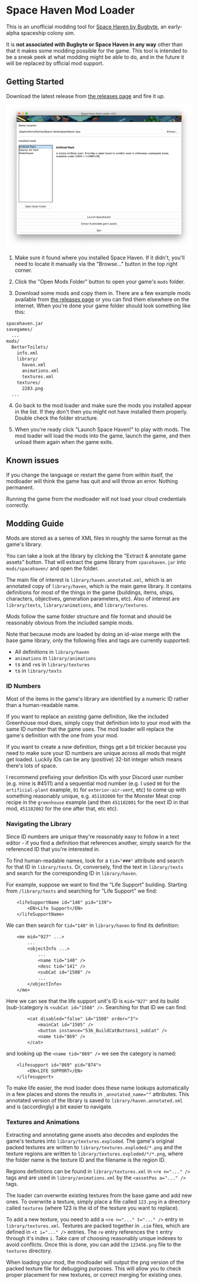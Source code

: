 # Space Haven Mod Loader

This is an unofficial modding tool for [Space Haven by Bugbyte](http://bugbyte.fi/spacehaven/), an early-alpha spaceship colony sim.

It is **not associated with Bugbyte or Space Haven in any way** other than that it makes some modding possible for the game. This tool is intended to be a sneak peek at what modding might be able to do, and in the future it will be replaced by official mod support.


## Getting Started

Download the latest release from [the releases page](https://github.com/PhiR42/spacehaven-modloader/releases) and fire it up.

![Screenshot](/tools/screenshot.png?raw=true)

1. Make sure it found where you installed Space Haven. If it didn't, you'll need to locate it manually via the "Browse..." button in the top right corner.

2. Click the "Open Mods Folder" button to open your game's `mods` folder.

3. Download some mods and copy them in. There are a few example mods available from [the releases page](https://github.com/anatarist/spacehaven-modloader/releases) or you can find them elsewhere on the internet. When you're done your game folder should look something like this:

```
spacehaven.jar
savegames/
  ...
mods/
  BetterToilets/
    info.xml
    library/
      haven.xml
      animations.xml
      textures.xml
    textures/
      2283.png
  ...
```

4. Go back to the mod loader and make sure the mods you installed appear in the list. If they don't then you might not have installed them properly. Double check the folder structure.

5. When you're ready click "Launch Space Haven!" to play with mods. The mod loader will load the mods into the game, launch the game, and then unload them again when the game exits.

## Known issues

If you change the language or restart the game from within itself, the modloader will think the game has quit and will throw an error. Nothing permanent.

Running the game from the modloader will not load your cloud credentials correctly. 

## Modding Guide

Mods are stored as a series of XML files in roughly the same format as the game's library.

You can take a look at the library by clicking the "Extract & annotate game assets" button. That will extract the game library from `spacehaven.jar` into `mods/spacehaven/` and open the folder.

The main file of interest is `library/haven.annotated.xml`, which is an annotated copy of `library/haven`, which is the main game library. It contains definitions for most of the things in the game (buildings, items, ships, characters, objectives, generation parameters, etc). Also of interest are `library/texts`, `library/animations`, and `library/textures`.

Mods follow the same folder structure and file format and should be reasonably obvious from the included sample mods.

Note that because mods are loaded by doing an id-wise merge with the base game library, only the following files and tags are currently supported:
- All definitions in `library/haven`
- `animations` in `library/animations`
- `t`s and `re`s in `library/textures`
- `t`s in `library/texts`


### ID Numbers

Most of the items in the game's library are identified by a numeric ID rather than a human-readable name.

If you want to replace an *existing* game definition, like the included Greenhouse mod does, simply copy that definition into to your mod with the same ID number that the game uses. The mod loader will replace the game's definition with the one from your mod.

If you want to create a *new* definition, things get a bit trickier because you need to make sure your ID numbers are unique across all mods that might get loaded. Luckily IDs can be any (positive) 32-bit integer which means there's lots of space.

I recommend prefixing your definition IDs with your Discord user number (e.g. mine is #4511) and a sequential mod number (e.g. I used `00` for the `artificial-plant` example, `01` for `exterior-air-vent`, etc) to come up with something reasonably unique, e.g. `451102000` for the Monster Meat crop recipe in the `greenhouse` example (and then `451102001` for the next ID in that mod, `451102002` for the one after that, etc etc).


### Navigating the Library

Since ID numbers are unique they're reasonably easy to follow in a text editor - if you find a definition that references another, simply search for the referenced ID that you're interested in.

To find human-readable names, look for a `tid="###"` attribute and search for that ID in `library/texts`. Or, conversely, find the text in `library/texts` and search for the corresponding ID in `library/haven`.

For example, suppose we want to find the "Life Support" building. Starting from `/library/texts` and searching for "Life Support" we find:

```
    <lifeSupportName id="140" pid="139">
        <EN>Life Support</EN>
    </lifeSupportName>
```

We can then search for `tid="140"` in `library/haven` to find its definition:
```
    <me mid="927" ...>
        ...
        <objectInfo ...>
            ...
            <name tid="140" />
            <desc tid="141" />
            <subCat id="1508" />
            ...
        </objectInfo>
    </me>
```

Here we can see that the life support unit's ID is `mid="927"` and its build (sub-)category is `<subCat id="1508" />`. Searching for that ID we can find:

```
        <cat disabled="false" id="1508" order="3">
            <mainCat id="1505" />
            <button instance="536_BuildCatButtons1_subCat" />
            <name tid="869" />
        </cat>
```

and looking up the `<name tid="869" />` we see the category is named:

```
    <lifesupport id="869" pid="874">
        <EN>LIFE SUPPORT</EN>
    </lifesupport>
```

To make life easier, the mod loader does these name lookups automatically in a few places and stores the results in `_annotated_name=""` attributes. This annotated version of the library is saved to `library/haven.annotated.xml` and is (accordingly) a bit easier to navigate.


### Textures and Animations

Extracting and annotating game assets also decodes and explodes the game's textures into `library/textures.exploded`. The game's original packed textures are written to `library/textures.exploded/*.png` and the texture regions are written to `library/textures.exploded/*/*.png`, where the folder name is the texture ID and the filename is the region ID.

Regions definitions can be found in `library/textures.xml` in `<re n="..." />` tags and are used in `library/animations.xml` by the `<assetPos a="..." />` tags.

The loader can overwrite existing textures from the base game and add new ones. To overwrite a texture, simply place a file called `123.png` in a directory called `textures` (where 123 is the id of the texture you want to replace). 

To add a new texture, you need to add a `<re n="..." t="..." />` entry in `library/textures.xml`. Textures are packed together in `.cim` files, which are defined in `<t i="..." />` entries. The `re` entry references the `t` entry through it's index `i`. Take care of choosing reasonably unique indexes to avoid conflicts. Once this is done, you can add the `123456.png` file to the `textures` directory. 

When loading your mod, the modloader will output the png version of the packed texture file for debugging purposes. This will allow you to check proper placement for new textures, or correct merging for existing ones.

